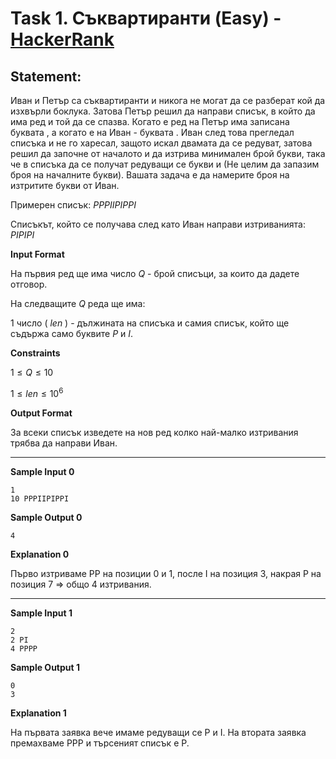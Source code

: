 # Task 1. Съквартиранти (Easy) - [HackerRank](<https://www.hackerrank.com/contests/sda-hw-1-2022/challenges/1-410>)

## Statement:

Иван и Петър са съквартиранти и никога не могат да се разберат кой да изхвърли боклука. Затова Петър решил да направи списък, в който да има ред и той да се спазва. Когато е ред на Петър има записана буквата , а когато е на Иван - буквата . Иван след това прегледал списъка и не го харесал, защото искал двамата да се редуват, затова решил да започне от началото и да изтрива минимален брой букви, така че в списъка да се получат редуващи се букви  и  (Не целим да запазим броя на началните букви). Вашата задача е да намерите броя на изтритите букви от Иван.

Примерен списък: $PPPIIPIPPI$

Списъкът, който се получава след като Иван направи изтриванията: $PIPIPI$

**Input Format**

На първия ред ще има число $Q$ - брой списъци, за които да дадете отговор.

На следващите $Q$ реда ще има:

1 число ( $len$ ) - дължината на списъка и самия списък, който ще съдържа само буквите $P$ и $I$.

**Constraints**

$1 \le Q \le 10$

$1 \le len \le 10^6$

**Output Format**

За всеки списък изведете на нов ред колко най-малко изтривания трябва да направи Иван.

---

**Sample Input 0**

```
1
10 PPPIIPIPPI
```

**Sample Output 0**

```
4
```

**Explanation 0**

Първо изтриваме PP на позиции 0 и 1, после I на позиция 3, накрая P на позиция 7 => общо 4 изтривания.

---

**Sample Input 1**

```
2
2 PI
4 PPPP
```

**Sample Output 1**

```
0
3
```

**Explanation 1**

На първата заявка вече имаме редуващи се P и I.
На втората заявка премахваме PPP и търсеният списък е P.